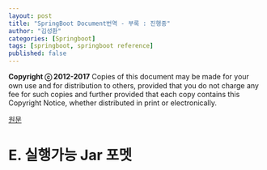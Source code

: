 ```yaml
---
layout: post
title: "SpringBoot Document번역 - 부록 : 진행중"
author: "김성환"
categories: [Springboot]
tags: [springboot, springboot reference]
published: false
---
```

__Copyright ⓒ 2012-2017__
Copies of this document may be made for your own use and for distribution to others, provided that you do not charge any fee for such copies and further provided that each copy contains this Copyright Notice, whether distributed in print or electronically.

[원문](https://docs.spring.io/spring-boot/docs/current-SNAPSHOT/reference/htmlsingle/#executable-jar)

# E. 실행가능 Jar 포멧
